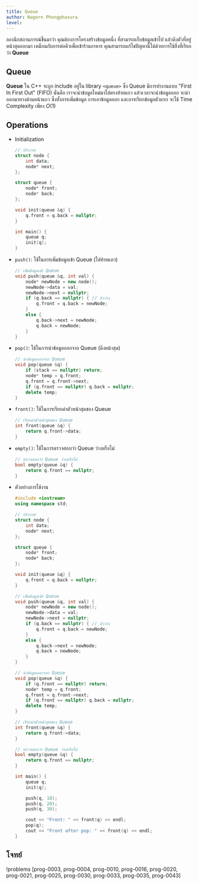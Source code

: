 ```yaml
---
title: Queue
author: Nagorn Phongphasura
level:
---
```


ลองนึกสถานการณ์ขึ้นมาว่า คุณต้องการโครงสร้างข้อมูลหนึ่ง ที่สามารถเก็บข้อมูลเข้าไป แล้วดึงตัวที่อยู่หน้าสุดออกมา เหมือนกับการต่อคิวเพื่อเข้าร้านอาหาร คุณสามารถแก้ไขปัญหานี้ได้ด้วยการใช้สิ่งที่เรียกว่า **Queue**

## Queue

**Queue** ใน C++ จะถูก include อยู่ใน library `<queue>` ซึ่ง Queue มีการทำงานแบบ "First In First Out" (FIFO) นั่นคือ เราจะนำข้อมูลใหม่มาใส่ตรงท้ายแถว แล้วเวลาจะนำข้อมูลออก จะนำออกมาทางด้านหน้าแถว ซึ่งทั้งการเพิ่มข้อมูล การเอาข้อมูลออก และการเรียกข้อมูลตัวแรก จะใช้ Time Complexity เพียง $O(1)$

## Operations

- Initialization

    ```cpp title="การ Implement ใน C++"
    // ประกาศ
    struct node {
        int data;
        node* next;
    };
    
    struct queue {
        node* front;
        node* back;
    };

    void init(queue &q) {
        q.front = q.back = nullptr;
    }

    int main() {
        queue q;
        init(q);
    }
    ```

- `push()`: ใช้ในการเพิ่มข้อมูลเข้า Queue (ใส่ท้ายแถว)

    ```cpp title="การ Implement ใน C++"
    // เพิ่มข้อมูลเข้า Queue
    void push(queue &q, int val) {
        node* newNode = new node();
        newNode->data = val;
        newNode->next = nullptr;
        if (q.back == nullptr) { // คิวว่าง
            q.front = q.back = newNode;
        } 
        else {
            q.back->next = newNode;
            q.back = newNode;
        }
    }
    ```

- `pop()`: ใช้ในการนำข้อมูลออกจาก Queue (ดึงหน้าสุด)

    ```cpp title="การ Implement ใน C++"
    // นำข้อมูลออกจาก Queue
    void pop(queue &q) {
        if (stack == nullptr) return;
        node* temp = q.front;
        q.front = q.front->next;
        if (q.front == nullptr) q.back = nullptr;
        delete temp;
    }
    ```

- `front()`: ใช้ในการเรียกค่าตัวหน้าสุดของ Queue

    ```cpp title="การ Implement ใน C++"
    // เรียกค่าตัวหน้าสุดของ Queue
    int front(queue &q) {
        return q.front->data;
    }
    ```

- `empty()`: ใช้ในการตรวจสอบว่า Queue ว่างหรือไม่

    ```cpp title="การ Implement ใน C++"
    // ตรวจสอบว่า Queue ว่างหรือไม่
    bool empty(queue &q) {
        return q.front == nullptr;
    }
    ```

- ตัวอย่างการใช้งาน

    ```cpp title="ตัวอย่างการใช้งาน Queue"
    #include <iostream>
    using namespace std;

    // ประกาศ
    struct node {
        int data;
        node* next;
    };
    
    struct queue {
        node* front;
        node* back;
    };

    void init(queue &q) {
        q.front = q.back = nullptr;
    }

    // เพิ่มข้อมูลเข้า Queue
    void push(queue &q, int val) {
        node* newNode = new node();
        newNode->data = val;
        newNode->next = nullptr;
        if (q.back == nullptr) { // คิวว่าง
            q.front = q.back = newNode;
        } 
        else {
            q.back->next = newNode;
            q.back = newNode;
        }
    }

    // นำข้อมูลออกจาก Queue
    void pop(queue &q) {
        if (q.front == nullptr) return;
        node* temp = q.front;
        q.front = q.front->next;
        if (q.front == nullptr) q.back = nullptr;
        delete temp;
    }

    // เรียกค่าตัวหน้าสุดของ Queue
    int front(queue &q) {
        return q.front->data;
    }

    // ตรวจสอบว่า Queue ว่างหรือไม่
    bool empty(queue &q) {
        return q.front == nullptr;
    }

    int main() {
        queue q;
        init(q);

        push(q, 10);
        push(q, 20);
        push(q, 30);

        cout << "Front: " << front(q) << endl;
        pop(q);
        cout << "Front after pop: " << front(q) << endl;
    }
    ```

## โจทย์

!problems [prog-0003, prog-0004, prog-0010, prog-0016, prog-0020, prog-0021, prog-0025, prog-0030, prog-0033, prog-0035, prog-0043]
